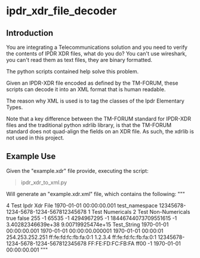 # ipdr_xdr_file_decoder

## Introduction

You are integrating a Telecommunications solution and you need to verify
the contents of IPDR XDR files, what do you do? You can't use wireshark,
you can't read them as text files, they are binary formatted.  

The python scripts contained help solve this problem.

Given an IPDR-XDR file encoded as defined by the TM-FORUM,
these scripts can decode it into an XML format that is human readable.

The reason why XML is used is to tag the classes of the Ipdr Elementary Types.

Note that a key difference between the TM-FORUM standard for IPDR-XDR files and 
the traditional python xdrlib library, is that the TM-FORUM standard does not
quad-align the fields on an XDR file.  As such, the xdrlib is not used in this project.

## Example Use

Given the "example.xdr" file provide, executing the script:

> ipdr_xdr_to_xml.py

Will generate an "example.xdr.xml" file, which contains the following:
"""
<?xml version="1.0" ?>
<IPDRDoc>
    <IPDRHeader>
        <ipdrVersion type="int">4</ipdrVersion>
        <ipdrRecorderInfo type="string">Test Ipdr Xdr File</ipdrRecorderInfo>
        <startTime type="ipdr:dateTimeMsec">1970-01-01 00:00:00.001</startTime>
        <defaultNameSpaceURI type="string">test_namespace</defaultNameSpaceURI>
        <otherNameSpaces>
            <array length="0"/>
        </otherNameSpaces>
        <serviceDefinitionURIs>
            <array length="0"/>
        </serviceDefinitionURIs>
        <docId type="ipdr:uuid">12345678-1234-5678-1234-567812345678</docId>
    </IPDRHeader>
    <array length="-1">
        <IPDRStreamElement kind="RECORDDESC">
            <RecordDescriptor>
                <descriptorId type="int">1</descriptorId>
                <typeName type="string">Test Numericals</typeName>
                <attributes>
                    <array length="12">
                        <AttributeDescriptor attributeName="Test_Bool_True" derivedType="boolean" typeId="41"/>
                        <AttributeDescriptor attributeName="Test_Bool_False" derivedType="boolean" typeId="41"/>
                        <AttributeDescriptor attributeName="Test_UByte" derivedType="unsignedbyte" typeId="43"/>
                        <AttributeDescriptor attributeName="Test_Byte" derivedType="byte" typeId="42"/>
                        <AttributeDescriptor attributeName="Test_UShort" derivedType="unsignedShort" typeId="45"/>
                        <AttributeDescriptor attributeName="Test_Short" derivedType="short" typeId="44"/>
                        <AttributeDescriptor attributeName="Test_UInt" derivedType="unsignedInt" typeId="34"/>
                        <AttributeDescriptor attributeName="Test_Int" derivedType="int" typeId="33"/>
                        <AttributeDescriptor attributeName="Test_ULong" derivedType="unsignedLong" typeId="36"/>
                        <AttributeDescriptor attributeName="Test_Long" derivedType="long" typeId="35"/>
                        <AttributeDescriptor attributeName="Test_Float" derivedType="float" typeId="37"/>
                        <AttributeDescriptor attributeName="Test_Double" derivedType="double" typeId="38"/>
                    </array>
                </attributes>
            </RecordDescriptor>
        </IPDRStreamElement>
        <IPDRStreamElement kind="RECORDDESC">
            <RecordDescriptor>
                <descriptorId type="int">2</descriptorId>
                <typeName type="string">Test Non-Numericals</typeName>
                <attributes>
                    <array length="11">
                        <AttributeDescriptor attributeName="Test_String" derivedType="string" typeId="40"/>
                        <AttributeDescriptor attributeName="Test_DateTimeMsec" derivedType="ipdr:dateTimeMsec" typeId="548"/>
                        <AttributeDescriptor attributeName="Test_DateTimeUsec" derivedType="ipdr:dateTimeUsec" typeId="1571"/>
                        <AttributeDescriptor attributeName="Test_DateTime" derivedType="dateTime" typeId="290"/>
                        <AttributeDescriptor attributeName="Test_Ipv4Addr" derivedType="ipdr:ipV4Addr" typeId="802"/>
                        <AttributeDescriptor attributeName="Test_Ipv6Addr" derivedType="ipdr:ipV6Addr" typeId="1063"/>
                        <AttributeDescriptor attributeName="Test_IpAddr_1" derivedType="ipdr:ipAddr" typeId="2087"/>
                        <AttributeDescriptor attributeName="Test_IpAddr_2" derivedType="ipdr:ipAddr" typeId="2087"/>
                        <AttributeDescriptor attributeName="Test_Uuid" derivedType="ipdr:uuid" typeId="1319"/>
                        <AttributeDescriptor attributeName="Test_MacAddr" derivedType="ipdr:macAddress" typeId="1827"/>
                        <AttributeDescriptor attributeName="Test_HexBinary" derivedType="hexBinary" typeId="39"/>
                    </array>
                </attributes>
            </RecordDescriptor>
        </IPDRStreamElement>
        <IPDRStreamElement kind="IPDRREC">
            <IPDRRecord descriptorId="1">
                <IPDRRecordData>
                    <Test_Bool_True type="boolean">true</Test_Bool_True>
                    <Test_Bool_False type="boolean">false</Test_Bool_False>
                    <Test_UByte type="unsignedbyte">255</Test_UByte>
                    <Test_Byte type="byte">-1</Test_Byte>
                    <Test_UShort type="unsignedShort">65535</Test_UShort>
                    <Test_Short type="short">-1</Test_Short>
                    <Test_UInt type="unsignedInt">4294967295</Test_UInt>
                    <Test_Int type="int">-1</Test_Int>
                    <Test_ULong type="unsignedLong">18446744073709551615</Test_ULong>
                    <Test_Long type="long">-1</Test_Long>
                    <Test_Float type="float">3.40282346639e+38</Test_Float>
                    <Test_Double type="double">9.00719925474e+15</Test_Double>
                </IPDRRecordData>
            </IPDRRecord>
        </IPDRStreamElement>
        <IPDRStreamElement kind="IPDRREC">
            <IPDRRecord descriptorId="2">
                <IPDRRecordData>
                    <Test_String type="string">Test_String</Test_String>
                    <Test_DateTimeMsec type="ipdr:dateTimeMsec">1970-01-01 00:00:00.001</Test_DateTimeMsec>
                    <Test_DateTimeUsec type="ipdr:dateTimeUsec">1970-01-01 00:00:00.000001</Test_DateTimeUsec>
                    <Test_DateTime type="dateTime">1970-01-01 00:00:01</Test_DateTime>
                    <Test_Ipv4Addr type="ipdr:ipV4Addr">254.253.252.251</Test_Ipv4Addr>
                    <Test_Ipv6Addr type="ipdr:ipV6Addr">ff:fe:fd:fc:fb:fa:0:1</Test_Ipv6Addr>
                    <Test_IpAddr_1 type="ipdr:ipAddr">1.2.3.4</Test_IpAddr_1>
                    <Test_IpAddr_2 type="ipdr:ipAddr">ff:fe:fd:fc:fb:fa:0:1</Test_IpAddr_2>
                    <Test_Uuid type="ipdr:uuid">12345678-1234-5678-1234-567812345678</Test_Uuid>
                    <Test_MacAddr type="ipdr:macAddress">FF:FE:FD:FC:FB:FA</Test_MacAddr>
                    <Test_HexBinary type="hexBinary">ff00</Test_HexBinary>
                </IPDRRecordData>
            </IPDRRecord>
        </IPDRStreamElement>
        <IPDRStreamElement kind="DOCEND">
            <IPDRDocEnd>
                <count type="int">-1</count>
                <endTime type="ipdr:dateTimeMsec">1970-01-01 00:00:00.001</endTime>
            </IPDRDocEnd>
        </IPDRStreamElement>
    </array>
</IPDRDoc>
"""
